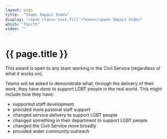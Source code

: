 ```yaml
---
layout: page
title:  "Teams Impact Index"
display: "<span class='text-fill'>Teams</span> Impact Index"
which: "fourth"
video: ""
---
```


# {{ page.title }}

This award is open to any team working in the Civil Service (regardless of what it works on).

Teams will be asked to demonstrate what, through the delivery of their work, they have done to support LGBT people in the real world. This might include how they have:

- supported staff development
- provided more pastoral staff support
- changed service delivery to support LGBT people
- changed something in their department to support LGBT people
- changed the Civil Service more broadly
- provided wider community outreach